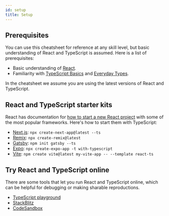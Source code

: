 ```yaml
---
id: setup
title: Setup
---
```


## Prerequisites

You can use this cheatsheet for reference at any skill level, but basic understanding of React and TypeScript is assumed. Here is a list of prerequisites:

- Basic understanding of [React](https://react.dev/).
- Familiarity with [TypeScript Basics](https://www.typescriptlang.org/docs/handbook/2/basic-types.html) and [Everyday Types](https://www.typescriptlang.org/docs/handbook/2/everyday-types.html).

In the cheatsheet we assume you are using the latest versions of React and TypeScript.

## React and TypeScript starter kits

React has documentation for [how to start a new React project](https://react.dev/learn/start-a-new-react-project) with some of the most popular frameworks. Here's how to start them with TypeScript:

- [Next.js](https://nextjs.org/docs/basic-features/typescript): `npx create-next-app@latest --ts`
- [Remix](https://remix.run/docs/tutorials/blog): `npx create-remix@latest`
- [Gatsby](https://www.gatsbyjs.com/docs/how-to/custom-configuration/typescript/): `npm init gatsby --ts`
- [Expo](https://docs.expo.dev/guides/typescript/): `npx create-expo-app -t with-typescript`
- [Vite](https://vitejs.dev/guide/): `npm create vite@latest my-vite-app -- --template react-ts`

## Try React and TypeScript online

There are some tools that let you run React and TypeScript online, which can be helpful for debugging or making sharable reproductions.

- [TypeScript playground](https://www.typescriptlang.org/play?target=8&jsx=4#code/JYWwDg9gTgLgBAbzgVwM4FMDKMCGN0A0KGAogGZnoDG8AvnGVBCHAORTo42sDcAsAChB6AB6RYcKhAB2qeAGEIyafihwAvHAAUASg0A+RILiSZcuAG0pymEQwxFNgLobiWXPi0AGHfyECTNHRyShotXQMjAJM4ABMIKmQQdBUAOhhgGAAbdFcAAwBNJUks4CoAa3RYuAASBGsVegzk1Dy-E1pfQWM4DhhkKGltHpMAHn0RmNGwfSLkErLK6vqlRrhm9FRRgHoZybGAI2QYGBk4GXlSivUECPVDe0cVLQb4AGo4AEYdWgnomJil0WcGS+zgOyOJxkfwBOxhcC6AlogiAA)
- [StackBlitz](https://stackblitz.com/fork/react-ts)
- [CodeSandbox](https://ts.react.new/)
